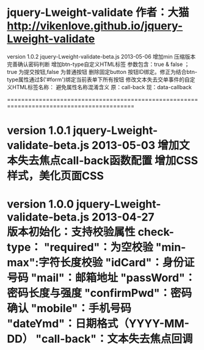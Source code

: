 jquery-Lweight-validate
作者：大猫
http://vikenlove.github.io/jquery-Lweight-validate
=========================================================================================
version 1.0.2
jquery-Lweight-validate-beta.js 
2013-05-06
增加min 压缩版本
完善确认密码判断
增加btn-type自定义HTML标签
参数包含：true & false ；true 为提交按钮,false 为普通按钮
删除固定button 按钮ID绑定。修正为结合btn-type属性通过$('#form')绑定当前表单下所有按钮
修改文本失去交单事件的自定义HTML标签名称： 避免属性名称混淆含义
原：call-back 现：data-callback

==========================================================================================

version 1.0.1
jquery-Lweight-validate-beta.js 
2013-05-03
增加文本失去焦点call-back函数配置
增加CSS样式，美化页面CSS
==========================================================================================
version 1.0.0
jquery-Lweight-validate-beta.js 
2013-04-27  
版本初始化：支持校验属性
check-type：
"required"：为空校验
"min-max":字符长度校验
"idCard"：身份证号码
"mail"：邮箱地址
"passWord"：密码长度与强度
"confirmPwd"：密码确认
"mobile"：手机号码
"dateYmd"：日期格式（YYYY-MM-DD）
"call-back"：文本失去焦点回调
==========================================================================================

